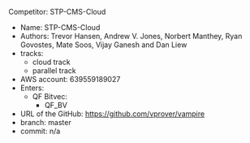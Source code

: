 Competitor: STP-CMS-Cloud
 - Name: STP-CMS-Cloud
 - Authors: Trevor Hansen, Andrew V. Jones, Norbert Manthey, Ryan
   Govostes, Mate Soos, Vijay Ganesh and Dan Liew
 - tracks:
     - cloud track
     - parallel track
 - AWS account: 639559189027
 - Enters:
     - QF Bitvec:
       - QF_BV
 - URL of the GitHub: https://github.com/vprover/vampire 
 - branch: master
 - commit: n/a

